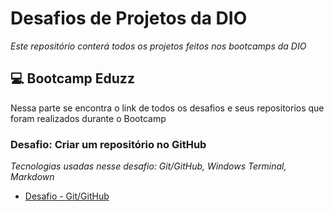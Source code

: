 # Desafios de Projetos da DIO

_Este repositório conterá todos os projetos feitos nos bootcamps da DIO_

## 💻 Bootcamp Eduzz

Nessa parte se encontra o link de todos os desafios e seus repositorios que foram realizados durante o Bootcamp

### Desafio: Criar um repositório no GitHub

_Tecnologias usadas nesse desafio: Git/GitHub, Windows Terminal, Markdown_

- [Desafio - Git/GitHub](./Git-GitHub)

